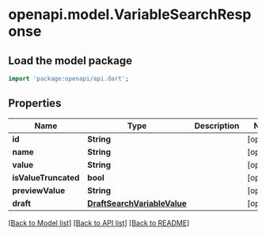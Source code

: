 # openapi.model.VariableSearchResponse

## Load the model package
```dart
import 'package:openapi/api.dart';
```

## Properties
Name | Type | Description | Notes
------------ | ------------- | ------------- | -------------
**id** | **String** |  | [optional] 
**name** | **String** |  | [optional] 
**value** | **String** |  | [optional] 
**isValueTruncated** | **bool** |  | [optional] 
**previewValue** | **String** |  | [optional] 
**draft** | [**DraftSearchVariableValue**](DraftSearchVariableValue.md) |  | [optional] 

[[Back to Model list]](../README.md#documentation-for-models) [[Back to API list]](../README.md#documentation-for-api-endpoints) [[Back to README]](../README.md)


